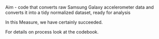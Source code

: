 Aim - code that converts raw Samsung Galaxy accelerometer data and converts it into a tidy normalized dataset, ready for analysis

In this Measure, we have certainly succeeded.

For details on process look at the codebook.

